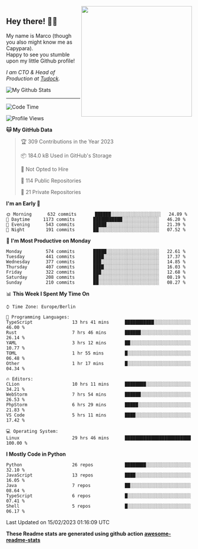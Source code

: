 <img src="https://capypara.de/para_logo.png?a=13" align="right" width="300">

## Hey there! 👋🙃
My name is Marco (though you also might know me as Capypara).  
Happy to see you stumble upon my little Github profile!

*I am CTO & Head of Production at <a href="http://tudock.de">Tudock</a>.*


![My Github Stats](https://github-readme-stats.vercel.app/api?username=theCapypara&show_icons=true&title_color=8ea106&text_color=ffffff&icon_color=8ea106&bg_color=2F343F&hide_border=1)

---
<!--START_SECTION:waka-->
![Code Time](http://img.shields.io/badge/Code%20Time-2%2C137%20hrs%2020%20mins-blue)

![Profile Views](http://img.shields.io/badge/Profile%20Views-7-blue)

**🐱 My GitHub Data** 

> 🏆 309 Contributions in the Year 2023
 > 
> 📦 184.0 kB Used in GitHub's Storage 
 > 
> 🚫 Not Opted to Hire
 > 
> 📜 114 Public Repositories 
 > 
> 🔑 21 Private Repositories  
 > 
**I'm an Early 🐤** 

```text
🌞 Morning      632 commits       ██████░░░░░░░░░░░░░░░░░░░   24.89 % 
🌆 Daytime     1173 commits       ███████████░░░░░░░░░░░░░░   46.20 % 
🌃 Evening      543 commits       █████░░░░░░░░░░░░░░░░░░░░   21.39 % 
🌙 Night        191 commits       ██░░░░░░░░░░░░░░░░░░░░░░░   07.52 % 

```
📅 **I'm Most Productive on Monday** 

```text
Monday         574 commits       █████░░░░░░░░░░░░░░░░░░░░   22.61 % 
Tuesday        441 commits       ████░░░░░░░░░░░░░░░░░░░░░   17.37 % 
Wednesday      377 commits       ███░░░░░░░░░░░░░░░░░░░░░░   14.85 % 
Thursday       407 commits       ████░░░░░░░░░░░░░░░░░░░░░   16.03 % 
Friday         322 commits       ███░░░░░░░░░░░░░░░░░░░░░░   12.68 % 
Saturday       208 commits       ██░░░░░░░░░░░░░░░░░░░░░░░   08.19 % 
Sunday         210 commits       ██░░░░░░░░░░░░░░░░░░░░░░░   08.27 % 

```


📊 **This Week I Spent My Time On** 

```text
⌚︎ Time Zone: Europe/Berlin

💬 Programming Languages: 
TypeScript               13 hrs 41 mins      ███████████░░░░░░░░░░░░░░   46.00 % 
Rust                     7 hrs 46 mins       ██████░░░░░░░░░░░░░░░░░░░   26.14 % 
YAML                     3 hrs 12 mins       ██░░░░░░░░░░░░░░░░░░░░░░░   10.77 % 
TOML                     1 hr 55 mins        █░░░░░░░░░░░░░░░░░░░░░░░░   06.48 % 
Other                    1 hr 17 mins        █░░░░░░░░░░░░░░░░░░░░░░░░   04.34 % 

🔥 Editors: 
CLion                    10 hrs 11 mins      ████████░░░░░░░░░░░░░░░░░   34.21 % 
WebStorm                 7 hrs 54 mins       ██████░░░░░░░░░░░░░░░░░░░   26.53 % 
PhpStorm                 6 hrs 29 mins       █████░░░░░░░░░░░░░░░░░░░░   21.83 % 
VS Code                  5 hrs 11 mins       ████░░░░░░░░░░░░░░░░░░░░░   17.42 % 

💻 Operating System: 
Linux                    29 hrs 46 mins      █████████████████████████   100.00 % 

```

**I Mostly Code in Python** 

```text
Python                   26 repos            ████████░░░░░░░░░░░░░░░░░   32.10 % 
JavaScript               13 repos            ████░░░░░░░░░░░░░░░░░░░░░   16.05 % 
Java                     7 repos             ██░░░░░░░░░░░░░░░░░░░░░░░   08.64 % 
TypeScript               6 repos             █░░░░░░░░░░░░░░░░░░░░░░░░   07.41 % 
Shell                    5 repos             █░░░░░░░░░░░░░░░░░░░░░░░░   06.17 % 

```



 Last Updated on 15/02/2023 01:16:09 UTC
<!--END_SECTION:waka-->

**These Readme stats are generated using github action [awesome-readme-stats](https://github.com/anmol098/waka-readme-stats)**
